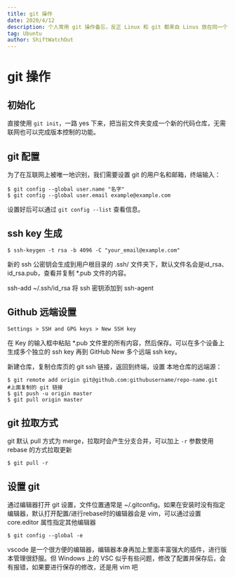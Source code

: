 ```yaml
---
title: git 操作
date: 2020/4/12
description: 个人常用 git 操作备忘，反正 Linux 和 git 都来自 Linus 放在同一个 tag 下也合情合理.
tag: Ubuntu
author: ShiftWatchOut
---
```

# git 操作

## 初始化
直接使用 `git init`，一路 yes 下来，把当前文件夹变成一个新的代码仓库，无需联网也可以完成版本控制的功能。

## git 配置
为了在互联网上被唯一地识别，我们需要设置 git 的用户名和邮箱，终端输入：

```
$ git config --global user.name "名字"
$ git config --global user.email example@example.com
```
设置好后可以通过 `git config --list` 查看信息。

## ssh key 生成
```
$ ssh-keygen -t rsa -b 4096 -C "your_email@example.com"
```

新的 ssh 公密钥会生成到用户根目录的 .ssh/ 文件夹下，默认文件名会是id_rsa、id_rsa.pub，查看并复制 *.pub 文件的内容。

ssh-add ~/.ssh/id_rsa 将 ssh 密钥添加到 ssh-agent

## Github 远端设置
```
Settings > SSH and GPG keys > New SSH key
```

在 Key 的输入框中粘贴 *.pub 文件里的所有内容，然后保存。可以在多个设备上生成多个独立的 ssh key 再到 GitHub New 多个远端 ssh key。

新建仓库，复制仓库页的 git ssh 链接，返回到终端，设置 本地仓库的远端源：

```
$ git remote add origin git@github.com:githubusername/repo-name.git   #上面复制的 git 链接
$ git push -u origin master
$ git pull origin master
```

## git 拉取方式

git 默认 pull 方式为 merge，拉取时会产生分支合并，可以加上 `-r` 参数使用 rebase 的方式拉取更新

```
$ git pull -r
```

## 设置 git

通过编辑器打开 git 设置，文件位置通常是 ~/.gitconfig。如果在安装时没有指定编辑器，默认打开配置/进行rebase时的编辑器会是 vim，可以通过设置 core.editor 属性指定其他编辑器

```
$ git config --global -e
```

vscode 是一个很方便的编辑器，编辑器本身再加上里面丰富强大的插件，进行版本管理很舒服。但 Windows 上的 VSC 似乎有些问题，修改了配置并保存后，会有报错，如果要进行保存的修改，还是用 vim 吧